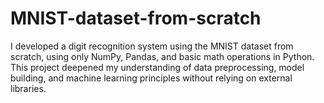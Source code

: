 # MNIST-dataset-from-scratch
I developed a digit recognition system using the MNIST dataset from scratch, using only NumPy, Pandas, and basic math operations in Python. This project deepened my understanding of data preprocessing, model building, and machine learning principles without relying on external libraries.
